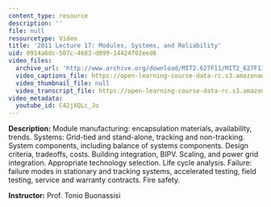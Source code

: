 ```yaml
---
content_type: resource
description: ''
file: null
resourcetype: Video
title: '2011 Lecture 17: Modules, Systems, and Reliability'
uid: 0914a6dc-507c-4683-d099-14424f02eed6
video_files:
  archive_url: 'http://www.archive.org/download/MIT2.627F11/MIT2_627F11_lec17_300k.mp4 '
  video_captions_file: https://open-learning-course-data-rc.s3.amazonaws.com/2-627-fundamentals-of-photovoltaics-fall-2013/8458aac0265b54d88a58d023134a08d5_C42jXQLc_Jo.vtt
  video_thumbnail_file: null
  video_transcript_file: https://open-learning-course-data-rc.s3.amazonaws.com/2-627-fundamentals-of-photovoltaics-fall-2013/73f27c92d20990b39dd2169ee6e799d1_C42jXQLc_Jo.pdf
video_metadata:
  youtube_id: C42jXQLc_Jo
---
```


**Description:** Module manufacturing: encapsulation materials, availability, trends. Systems: Grid-tied and stand-alone, tracking and non-tracking. System components, including balance of systems components. Design criteria, tradeoffs, costs. Building integration, BIPV. Scaling, and power grid integration. Appropriate technology selection. Life cycle analysis. Failure: failure modes in stationary and tracking systems, accelerated testing, field testing, service and warranty contracts. Fire safety.

**Instructor:** Prof. Tonio Buonassisi